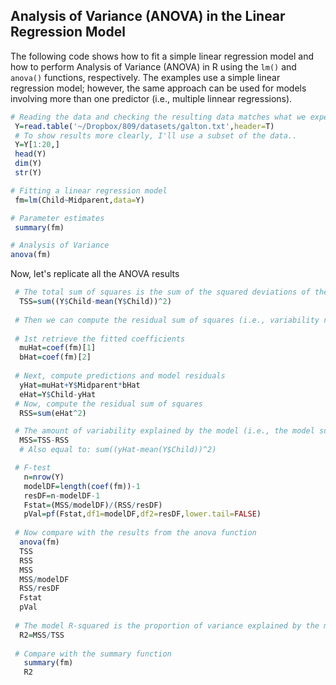 ## Analysis of Variance (ANOVA) in the Linear Regression Model

The following code shows how to fit a simple linear regression model and how to perform Analysis of Variance (ANOVA) in R using the `lm()` and `anova()` functions, respectively.
The examples use a simple linear regression model; however, the same approach can be used for models involving more than one predictor (i.e., multiple linnear regressions).


```r
# Reading the data and checking the resulting data matches what we expect
 Y=read.table('~/Dropbox/809/datasets/galton.txt',header=T)
 # To show results more clearly, I'll use a subset of the data..
 Y=Y[1:20,]
 head(Y)
 dim(Y)
 str(Y)

# Fitting a linear regression model
 fm=lm(Child~Midparent,data=Y)

# Parameter estimates
 summary(fm)

# Analysis of Variance
anova(fm)
```

Now, let's replicate all the ANOVA results

```r
 # The total sum of squares is the sum of the squared deviations of the response variable from its mean
  TSS=sum((Y$Child-mean(Y$Child))^2)
  
 # Then we can compute the residual sum of squares (i.e., variability not explained by the model)
 
 # 1st retrieve the fitted coefficients
  muHat=coef(fm)[1]
  bHat=coef(fm)[2]
 
 # Next, compute predictions and model residuals
  yHat=muHat+Y$Midparent*bHat
  eHat=Y$Child-yHat
 # Now, compute the residual sum of squares
  RSS=sum(eHat^2)

 # The amount of variability explained by the model (i.e., the model sum of squares) is TSS-RSS
  MSS=TSS-RSS
  # Also equal to: sum((yHat-mean(Y$Child))^2)

 # F-test
   n=nrow(Y)
   modelDF=length(coef(fm))-1
   resDF=n-modelDF-1
   Fstat=(MSS/modelDF)/(RSS/resDF)
   pVal=pf(Fstat,df1=modelDF,df2=resDF,lower.tail=FALSE)
   
 # Now compare with the results from the anova function
  anova(fm)
  TSS
  RSS
  MSS
  MSS/modelDF
  RSS/resDF
  Fstat
  pVal
 
 # The model R-squared is the proportion of variance explained by the model, that is
  R2=MSS/TSS
  
 # Compare with the summary function
   summary(fm)
   R2
   

```
